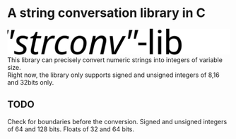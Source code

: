 # A string conversation library in C
![logo.svg](logo.svg)  
This library can precisely convert numeric strings into integers of variable size.  
Right now, the library only supports signed and unsigned integers of 8,16 and 32bits only. 

## TODO
Check for boundaries before the conversion.
Signed and unsigned integers of 64 and 128 bits.
Floats of 32 and 64 bits.
